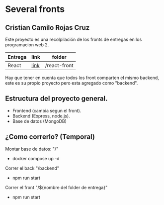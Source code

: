 # Several fronts
## Cristian Camilo Rojas Cruz

Este proyecto es una recolpilación de los fronts de entregas en los programacion web 2.

| Entrega      | link      | folder    |
|--------------|-----------|-----------|
| React        | [link](/react-front/README.md)          | /react-front |

Hay que tener en cuenta que todos los front comparten el mismo backend, este es su propio proyecto pero esta agregado como "backend".

## Estructura del proyecto general.

- Frontend (cambia segun el front).
- Backend (Express, node.js).
- Base de datos (MongoDB)

## ¿Como correrlo? (Temporal)

Montar base de datos:
"/"
 - docker compose up -d

Correr el back
"/backend"
- npm run start

Correr el front
"/${nombre del folder de entrega}"
- npm run start